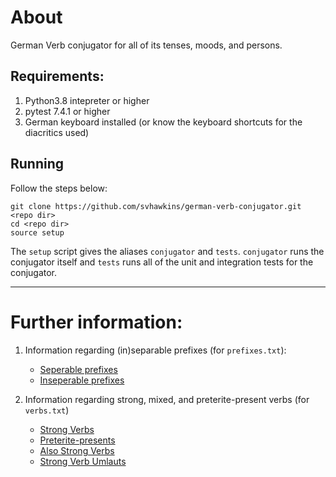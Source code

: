 # About
German Verb conjugator for all of its tenses, moods, and persons.

## Requirements:
1. Python3.8 intepreter or higher
2. pytest 7.4.1 or higher
3. German keyboard installed (or know the keyboard shortcuts for the diacritics used)

## Running

Follow the steps below:

```
git clone https://github.com/svhawkins/german-verb-conjugator.git <repo dir>
cd <repo dir>
source setup
```

The `setup` script gives the aliases `conjugator` and `tests`. `conjugator` runs the conjugator itself and `tests` runs all
of the unit and integration tests for the conjugator.


**************************************************************

# Further information:
1. Information regarding (in)separable prefixes (for `prefixes.txt`):
    * [Seperable prefixes](https://www.dartmouth.edu/~deutsch/Grammatik/Wortbildung/Separables.html)
    * [Inseperable prefixes](https://www.dartmouth.edu/~deutsch/Grammatik/Wortbildung/Inseparables.html)
    
2. Information regarding strong, mixed, and preterite-present verbs (for `verbs.txt`)
    * [Strong Verbs](https://en.wikipedia.org/wiki/Germanic_strong_verb) 
    * [Preterite-presents](https://en.wikipedia.org/wiki/Germanic_verbs#Preterite-presents)
    * [Also Strong Verbs](https://www.dartmouth.edu/~deutsch/Grammatik/Verbs/StrongVerbs.html) 
    * [Strong Verb Umlauts](https://resources.german.lsa.umich.edu/wp-content/uploads/2018/09/irreg_verbs_DNutting.pdf)

